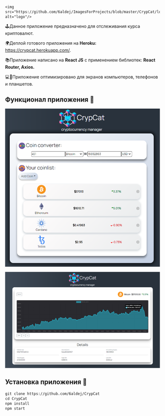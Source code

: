 #  <p align="center">
    <img src="https://github.com/6aldej/ImagesForProjects/blob/master/CrypCat/logo.png" alt="logo"/>
   </p>
   
  🕹Данное приложение предназначено для отслеживания курса криптовалют.
  
  🌍Деплой готового приложения на **Heroku:** <https://crypcat.herokuapp.com/>.  
  
  📚Приложение написано на **React JS** с применением библиотек: **React Router, Axios.**  
  
  💻📱Приложение оптимизировано для экранов компьютеров, телефонов и планшетов.
 
 ## Функционал приложения 🎢
 
 <p align="center">
    <img src="https://github.com/6aldej/ImagesForProjects/blob/master/CrypCat/1.png" alt="1"/>
  </p>
   
  <p align="center">
    <img src="https://github.com/6aldej/ImagesForProjects/blob/master/CrypCat/2.png" alt="2"/>
  </p>

 ## Установка приложения 🚀

    git clone https://github.com/6aldej/CrypCat
    cd CrypCat
    npm install
    npm start
